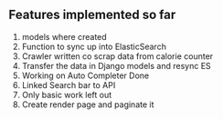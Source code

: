 




## Features implemented so far
1. models where created
2. Function to sync up into ElasticSearch 
3. Crawler written co scrap data from calorie counter
4. Transfer the data in Django models and resync ES
5. Working on Auto Completer Done
6. Linked Search bar to API
7. Only basic work left out 
6. Create render page and paginate it